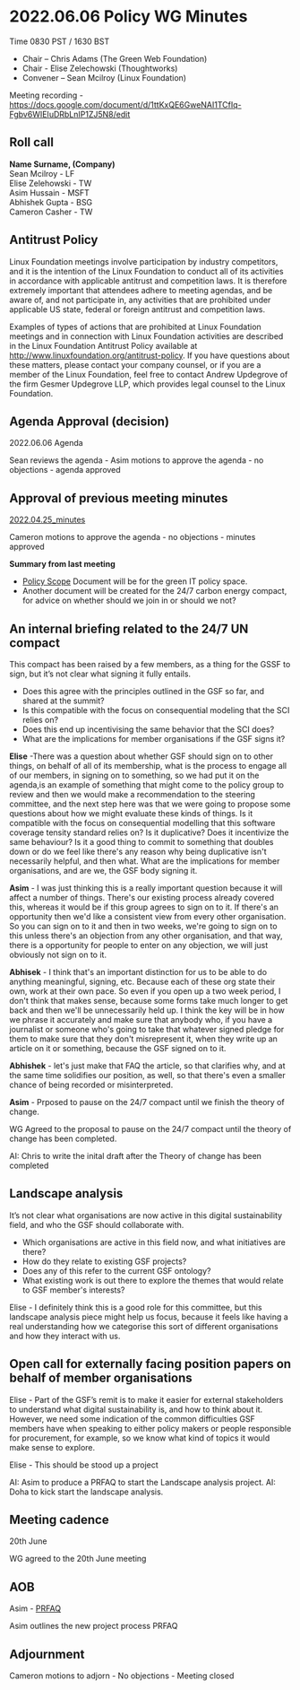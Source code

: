 # 2022.06.06 Policy WG Minutes

Time 0830 PST / 1630 BST

- Chair – Chris Adams (The Green Web Foundation)
- Chair - Elise Zelechowski (Thoughtworks)
- Convener –  Sean Mcilroy (Linux Foundation)

Meeting recording - https://docs.google.com/document/d/1ttKxQE6GweNAI1TCfIq-Fgbv6WIEIuDRbLnIP1ZJ5N8/edit
  
## Roll call

**Name Surname, (Company)**  
Sean Mcilroy - LF <br>
Elise Zelehowski - TW<br>
Asim Hussain - MSFT<br>
Abhishek Gupta - BSG<br>
Cameron Casher - TW<br>

## Antitrust Policy
Linux Foundation meetings involve participation by industry competitors, and it is the intention of the Linux Foundation to conduct all of its activities in accordance with applicable antitrust and competition laws. It is therefore extremely important that attendees adhere to meeting agendas, and be aware of, and not participate in, any activities that are prohibited under applicable US state, federal or foreign antitrust and competition laws.

Examples of types of actions that are prohibited at Linux Foundation meetings and in connection with Linux Foundation activities are described in the Linux Foundation Antitrust Policy available at http://www.linuxfoundation.org/antitrust-policy. If you have questions about these matters, please contact your company counsel, or if you are a member of the Linux Foundation, feel free to contact Andrew Updegrove of the firm Gesmer Updegrove LLP, which provides legal counsel to the Linux Foundation.
  
## Agenda Approval (decision) 

2022.06.06 Agenda

Sean reviews the agenda - Asim motions to approve the agenda - no objections - agenda approved
  
## Approval of previous meeting minutes

[2022.04.25_minutes](https://github.com/Green-Software-Foundation/policy_wg/blob/main/Agenda_Minutes/2022/2022.04.25_minutes.md)

Cameron motions to approve the agenda - no objections - minutes approved

**Summary from last meeting**
- [Policy Scope](https://docs.google.com/document/d/1dE-cz7vlZwrOG9Fnw5-43VSLhoHu7qZaoHtsurabSkI/edit) Document will be for the green IT policy space.
- Another document will be created for the 24/7 carbon energy compact, for advice on whether should we join in or should we not?
   
## An internal briefing related to the 24/7 UN compact

This compact has been raised by a few members, as a thing for the GSSF to sign, but it’s not clear what signing it fully entails. 

- Does this agree with the principles outlined in the GSF so far, and shared at the summit?
- Is this compatible with the focus on consequential modeling that the SCI relies on?
- Does this end up incentivising the same behavior that the SCI does?
- What are the implications for member organisations if the GSF signs it?

**Elise** -There was a question about whether GSF should sign on to other things, on behalf of all of its membership, what is the process to engage all of our members, in signing on to something, so we had put it on the agenda,is an example of something that might come to the policy group to review and then we would make a recommendation to the steering committee, and the next step here was that we were going to propose some questions about how we might evaluate these kinds of things. Is it compatible with the focus on consequential modelling that this software coverage tensity standard relies on? Is it duplicative? Does it incentivize the same behaviour? Is it a good thing to commit to something that doubles down or do we feel like there's any reason why being duplicative isn't necessarily helpful, and then what. What are the implications for member organisations, and are we, the GSF body signing it. 

**Asim** - I was just thinking this is a really important question because it will affect a number of things. There's our existing process already covered this, whereas it would be if this group agrees to sign on to it. If there's an opportunity then we'd like a consistent view from every other organisation. So you can sign on to it and then in two weeks, we're going to sign on to this unless there's an objection from any other organisation, and that way, there is a opportunity for people to enter on any objection, we will just obviously not sign on to it. 

**Abhisek** - I think that's an important distinction for us to be able to do anything meaningful, signing, etc. Because each of these org state their own, work at their own pace. So even if you open up a two week period, I don't think that makes sense, because some forms take much longer to get back and then we'll be unnecessarily held up. I think the key will be in how we phrase it accurately and make sure that anybody who, if you have a journalist or someone who's going to take that whatever signed pledge for them to make sure that they don't misrepresent it, when they write up an article on it or something, because the GSF signed on to it.

**Abhishek** - let's just make that FAQ the article, so that clarifies why, and at the same time solidifies our position, as well, so that there's even a smaller chance of being recorded or misinterpreted.

**Asim** - Prposed to pause on the 24/7 compact until we finish the theory of change. 

WG Agreed to the proposal to pause on the 24/7 compact until the theory of change has been completed. 

AI: Chris to write the inital draft after the Theory of change has been completed


## Landscape analysis

It’s not clear what organisations are now active in this digital sustainability field, and who the GSF should collaborate with.

- Which organisations are active in this field now, and what initiatives are there?
- How do they relate to existing GSF projects?
- Does any of this refer to the current GSF ontology?
- What existing work is out there to explore the themes that would relate to GSF member's interests?

Elise - I definitely think this is a good role for this committee, but this landscape analysis piece might help us focus, because it feels like having a real understanding how we categorise this sort of different organisations and how they interact with us. 

## Open call for externally facing position papers on behalf of member organisations

Elise - Part of the GSF’s remit is to make it easier for external stakeholders to understand what digital sustainability is, and how to think about it. However, we need some indication of the common difficulties GSF members have when speaking to either policy makers or people responsible for procurement, for example, so we know what kind of topics it would make sense to explore. 

Elise - This should be stood up a project

AI: Asim to produce a PRFAQ to start the Landscape analysis project.
AI: Doha to kick start the landscape analysis.

## Meeting cadence
20th June

WG agreed to the 20th June meeting

## AOB  

Asim - [PRFAQ](https://docs.google.com/document/d/1dtkj1g8dOxlkpu9xw2AeTE1v28y2CCD9rWzspUVTUwU/edit#heading=h.q4wug7a02m4n)

Asim outlines the new project process PRFAQ

## Adjournment

Cameron motions to adjorn - No objections - Meeting closed
  
